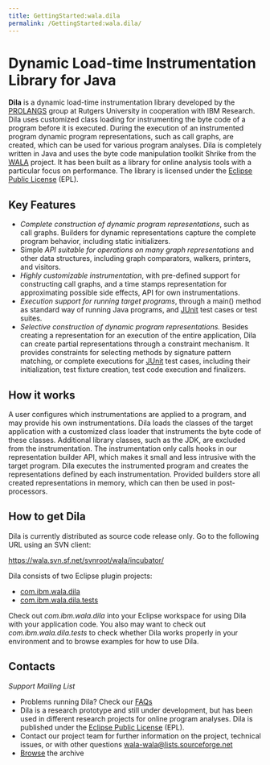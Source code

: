 ```yaml
---
title: GettingStarted:wala.dila
permalink: /GettingStarted:wala.dila/
---
```


Dynamic Load-time Instrumentation Library for Java
==================================================

**Dila** is a dynamic load-time instrumentation library developed by the
[PROLANGS](http://www.prolangs.rutgers.edu/) group at Rutgers University
in cooperation with IBM Research. Dila uses customized class loading for
instrumenting the byte code of a program before it is executed. During
the execution of an instrumented program dynamic program
representations, such as call graphs, are created, which can be used for
various program analyses. Dila is completely written in Java and uses
the byte code manipulation toolkit Shrike from the
[WALA](http://wala.sourceforge.net/) project. It has been built as a
library for online analysis tools with a particular focus on
performance. The library is licensed under the [Eclipse Public
License](http://www.eclipse.org/legal/epl-v10.html) (EPL).

Key Features
------------

-   *Complete construction of dynamic program representations*, such as
    call graphs. Builders for dynamic representations capture the
    complete program behavior, including static initializers.
-   Simple *API suitable for operations on many graph representations*
    and other data structures, including graph comparators, walkers,
    printers, and visitors.
-   *Highly customizable instrumentation*, with pre-defined support for
    constructing call graphs, and a time stamps representation for
    approximating possible side effects, API for own instrumentations.
-   *Execution support for running target programs*, through a main()
    method as standard way of running Java programs, and
    [JUnit](http://www.junit.org) test cases or test suites.
-   *Selective construction of dynamic program representations.* Besides
    creating a representation for an execution of the entire
    application, Dila can create partial representations through a
    constraint mechanism. It provides constraints for selecting methods
    by signature pattern matching, or complete executions for
    [JUnit](http://www.junit.org) test cases, including their
    initialization, test fixture creation, test code execution and
    finalizers.

How it works
------------

A user configures which instrumentations are applied to a program, and
may provide his own instrumentations. Dila loads the classes of the
target application with a customized class loader that instruments the
byte code of these classes. Additional library classes, such as the JDK,
are excluded from the instrumentation. The instrumentation only calls
hooks in our representation builder API, which makes it small and less
intrusive with the target program. Dila executes the instrumented
program and creates the representations defined by each instrumentation.
Provided builders store all created representations in memory, which can
then be used in post-processors.

How to get Dila
---------------

Dila is currently distributed as source code release only. Go to the
following URL using an SVN client:

[<https://wala.svn.sf.net/svnroot/wala/incubator/>](https://wala.svn.sf.net/svnroot/wala/incubator/)

Dila consists of two Eclipse plugin projects:

-   [com.ibm.wala.dila](https://wala.svn.sf.net/svnroot/wala/incubator/com.ibm.wala.dila/)
-   [com.ibm.wala.dila.tests](https://wala.svn.sf.net/svnroot/wala/incubator/com.ibm.wala.dila.tests/)

Check out *com.ibm.wala.dila* into your Eclipse workspace for using Dila
with your application code. You also may want to check out
*com.ibm.wala.dila.tests* to check whether Dila works properly in your
environment and to browse examples for how to use Dila.

Contacts
--------

*Support Mailing List*

-   Problems running Dila? Check our
    [FAQs](http://wala.sourceforge.net/wiki/index.php/WalaWiki:FAQ)
-   Dila is a research prototype and still under development, but has
    been used in different research projects for online program
    analyses. Dila is published under the [Eclipse Public
    License](http://www.eclipse.org/legal/epl-v10.html) (EPL).
-   Contact our project team for further information on the project,
    technical issues, or with other questions
    <wala-wala@lists.sourceforge.net>
-   [Browse](http://sourceforge.net/mailarchive/forum.php?forum_name=wala-wala)
    the archive